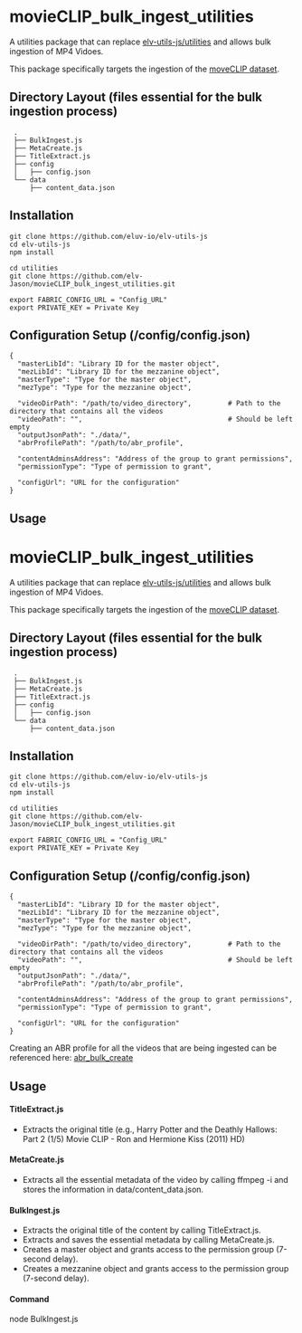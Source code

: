 # movieCLIP_bulk_ingest_utilities

A utilities package that can replace [elv-utils-js/utilities](https://github.com/eluv-io/elv-utils-js/) and allows bulk ingestion of MP4 Vidoes.

This package specifically targets the ingestion of the [moveCLIP dataset](https://sail.usc.edu/~mica/MovieCLIP//).

## Directory Layout (files essential for the bulk ingestion process)

     .
     ├── BulkIngest.js
     ├── MetaCreate.js
     ├── TitleExtract.js
     ├── config
     │   ├── config.json
     └── data
         ├── content_data.json

## Installation

```
git clone https://github.com/eluv-io/elv-utils-js
cd elv-utils-js
npm install

cd utilities
git clone https://github.com/elv-Jason/movieCLIP_bulk_ingest_utilities.git

export FABRIC_CONFIG_URL = "Config_URL"
export PRIVATE_KEY = Private Key
```

## Configuration Setup (/config/config.json)

```
{
  "masterLibId": "Library ID for the master object",
  "mezLibId": "Library ID for the mezzanine object",
  "masterType": "Type for the master object",
  "mezType": "Type for the mezzanine object",
  
  "videoDirPath": "/path/to/video_directory",         # Path to the directory that contains all the videos
  "videoPath": "",                                    # Should be left empty
  "outputJsonPath": "./data/",
  "abrProfilePath": "/path/to/abr_profile",
  
  "contentAdminsAddress": "Address of the group to grant permissions",
  "permissionType": "Type of permission to grant",
  
  "configUrl": "URL for the configuration"
}
```

## Usage

# movieCLIP_bulk_ingest_utilities

A utilities package that can replace [elv-utils-js/utilities](https://github.com/eluv-io/elv-utils-js/) and allows bulk ingestion of MP4 Vidoes.

This package specifically targets the ingestion of the [moveCLIP dataset](https://sail.usc.edu/~mica/MovieCLIP//).

## Directory Layout (files essential for the bulk ingestion process)

     .
     ├── BulkIngest.js
     ├── MetaCreate.js
     ├── TitleExtract.js
     ├── config
     │   ├── config.json
     └── data
         ├── content_data.json

## Installation

```
git clone https://github.com/eluv-io/elv-utils-js
cd elv-utils-js
npm install

cd utilities
git clone https://github.com/elv-Jason/movieCLIP_bulk_ingest_utilities.git

export FABRIC_CONFIG_URL = "Config_URL"
export PRIVATE_KEY = Private Key
```

## Configuration Setup (/config/config.json)

```
{
  "masterLibId": "Library ID for the master object",
  "mezLibId": "Library ID for the mezzanine object",
  "masterType": "Type for the master object",
  "mezType": "Type for the mezzanine object",
  
  "videoDirPath": "/path/to/video_directory",         # Path to the directory that contains all the videos
  "videoPath": "",                                    # Should be left empty
  "outputJsonPath": "./data/",
  "abrProfilePath": "/path/to/abr_profile",
  
  "contentAdminsAddress": "Address of the group to grant permissions",
  "permissionType": "Type of permission to grant",
  
  "configUrl": "URL for the configuration"
}
```
Creating an ABR profile for all the videos that are being ingested can be referenced here: [abr_bulk_create](https://github.com/elv-Jason/abr_bulk_create/)

## Usage

#### TitleExtract.js
* Extracts the original title (e.g., Harry Potter and the Deathly Hallows: Part 2 (1/5) Movie CLIP - Ron and Hermione Kiss (2011) HD)


#### MetaCreate.js

* Extracts all the essential metadata of the video by calling ffmpeg -i and stores the information in data/content_data.json.


#### BulkIngest.js

* Extracts the original title of the content by calling TitleExtract.js.
* Extracts and saves the essential metadata by calling MetaCreate.js.
* Creates a master object and grants access to the permission group (7-second delay).
* Creates a mezzanine object and grants access to the permission group (7-second delay).

#### Command

node BulkIngest.js




